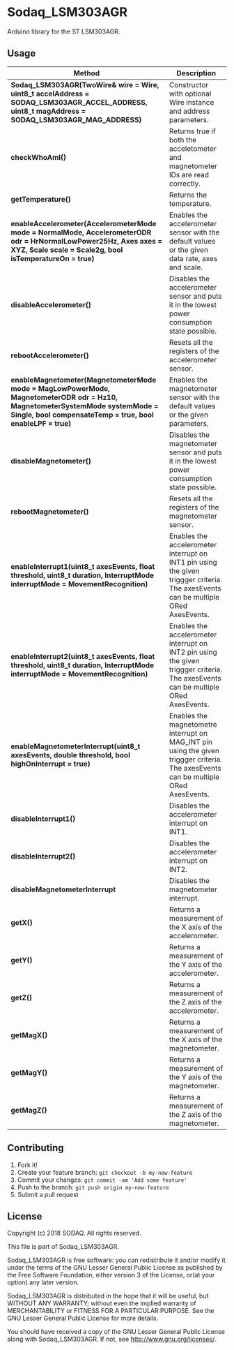 # Sodaq_LSM303AGR

Arduino library for the ST LSM303AGR.

## Usage

Method|Description
------|------
**Sodaq_LSM303AGR(TwoWire& wire = Wire, uint8_t accelAddress = SODAQ_LSM303AGR_ACCEL_ADDRESS, uint8_t magAddress = SODAQ_LSM303AGR_MAG_ADDRESS)**|Constructor with optional Wire instance and address parameters.
**checkWhoAmI()**|Returns true if both the acceletometer and magnetometer IDs are read correctly.
**getTemperature()**|Returns the temperature.
**enableAccelerometer(AccelerometerMode mode = NormalMode, AccelerometerODR odr = HrNormalLowPower25Hz, Axes axes = XYZ, Scale scale = Scale2g, bool isTemperatureOn = true)**|Enables the accelerometer sensor with the default values or the given data rate, axes and scale.
**disableAccelerometer()**|Disables the accelerometer sensor and puts it in the lowest power consumption state possible.
**rebootAccelerometer()**|Resets all the registers of the accelerometer sensor.
**enableMagnetometer(MagnetometerMode mode = MagLowPowerMode, MagnetometerODR odr = Hz10, MagnetometerSystemMode systemMode = Single, bool compensateTemp = true, bool enableLPF = true)**|Enables the magnetometer sensor with the default values or the given parameters.
**disableMagnetometer()**|Disables the magnetometer sensor and puts it in the lowest power consumption state possible.
**rebootMagnetometer()**|Resets all the registers of the magnetometer sensor.
**enableInterrupt1(uint8_t axesEvents, float threshold, uint8_t duration, InterruptMode interruptMode = MovementRecognition)**|Enables the accelerometer interrupt on INT1 pin using the given triggger criteria. The axesEvents can be multiple ORed AxesEvents.
**enableInterrupt2(uint8_t axesEvents, float threshold, uint8_t duration, InterruptMode interruptMode = MovementRecognition)**|Enables the accelerometer interrupt on INT2 pin using the given triggger criteria. The axesEvents can be multiple ORed AxesEvents.
**enableMagnetometerInterrupt(uint8_t axesEvents, double threshold, bool highOnInterrupt = true)**|Enables the magnetometre interrupt on MAG_INT pin using the given triggger criteria. The axesEvents can be multiple ORed AxesEvents.
**disableInterrupt1()**|Disables the accelerometer interrupt on INT1.
**disableInterrupt2()**|Disables the accelerometer interrupt on INT2.
**disableMagnetometerInterrupt**|Disables the magnetometer interrupt.
**getX()**|Returns a measurement of the X axis of the accelerometer.
**getY()**|Returns a measurement of the Y axis of the accelerometer.
**getZ()**|Returns a measurement of the Z axis of the accelerometer.
**getMagX()**|Returns a measurement of the X axis of the magnetometer.
**getMagY()**|Returns a measurement of the Y axis of the magnetometer.
**getMagZ()**|Returns a measurement of the Z axis of the magnetometer.

## Contributing

1. Fork it!
2. Create your feature branch: `git checkout -b my-new-feature`
3. Commit your changes: `git commit -am 'Add some feature'`
4. Push to the branch: `git push origin my-new-feature`
5. Submit a pull request

## License

Copyright (c) 2018 SODAQ. All rights reserved.

This file is part of Sodaq_LSM303AGR.

Sodaq_LSM303AGR is free software: you can redistribute it and/or modify
it under the terms of the GNU Lesser General Public License as
published by the Free Software Foundation, either version 3 of
the License, or(at your option) any later version.

Sodaq_LSM303AGR is distributed in the hope that it will be useful,
but WITHOUT ANY WARRANTY; without even the implied warranty of
MERCHANTABILITY or FITNESS FOR A PARTICULAR PURPOSE. See the
GNU Lesser General Public License for more details.

You should have received a copy of the GNU Lesser General Public
License along with Sodaq_LSM303AGR.  If not, see
<http://www.gnu.org/licenses/>.

